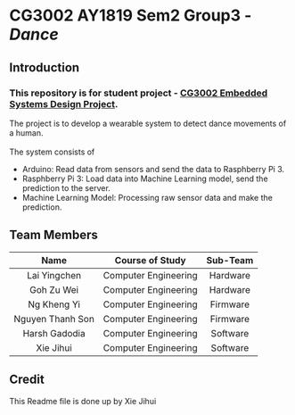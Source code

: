 # CG3002 AY1819 Sem2 Group3 - *Dance*

## **Introduction**
### This repository is for student project - [CG3002 Embedded Systems Design Project](https://nusmods.com/modules/CG3002/embedded-systems-design-project).
The project is to develop a wearable system to detect dance movements of a human. <br/><br/>
The system consists of <br/>
* Arduino: Read data from sensors and send the data to Rasphberry Pi 3.<br/>
* Rasphberry Pi 3: Load data into Machine Learning model, send the prediction to the server.<br/>
* Machine Learning Model: Processing raw sensor data and make the prediction.<br/>

## **Team Members**
  
| Name | Course of Study | Sub-Team |
| :---: | :---: | :---: |
| Lai Yingchen | Computer Engineering | Hardware |
| Goh Zu Wei | Computer Engineering | Hardware |
| Ng Kheng Yi |Computer Engineering | Firmware |
| Nguyen Thanh Son | Computer Engineering | Firmware |
| Harsh Gadodia | Computer Engineering | Software |
| Xie Jihui | Computer Engineering | Software |

## **Credit**
This Readme file is done up by Xie Jihui

